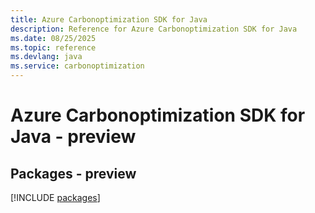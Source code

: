 ```yaml
---
title: Azure Carbonoptimization SDK for Java
description: Reference for Azure Carbonoptimization SDK for Java
ms.date: 08/25/2025
ms.topic: reference
ms.devlang: java
ms.service: carbonoptimization
---
```

# Azure Carbonoptimization SDK for Java - preview
## Packages - preview
[!INCLUDE [packages](carbonoptimization-index.md)]